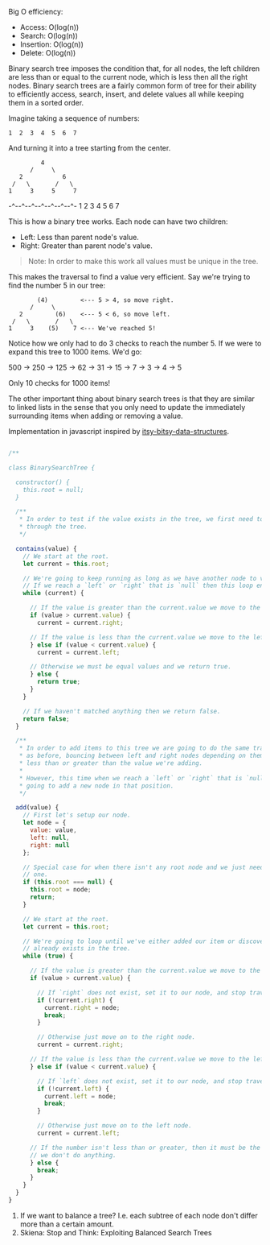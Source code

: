 Big O efficiency:
- Access: O(log(n))
- Search: O(log(n))
- Insertion: O(log(n))
- Delete: O(log(n))

Binary search tree imposes the condition that, for all nodes, the left children are less than or equal to the current node, which is less then all the right nodes.
Binary search trees are a fairly common form of tree for their ability to
efficiently access, search, insert, and delete values all while keeping them
in a sorted order.

Imagine taking a sequence of numbers:

    1  2  3  4  5  6  7

And turning it into a tree starting from the center.

             4
          /     \
       2           6
     /   \       /   \
    1     3     5     7
   -^--^--^--^--^--^--^-
    1  2  3  4  5  6  7

This is how a binary tree works. Each node can have two children:

- Left: Less than parent node's value.
- Right: Greater than parent node's value.

> Note: In order to make this work all values must be unique in the tree.

This makes the traversal to find a value very efficient. Say we're trying to
find the number 5 in our tree:

            (4)         <--- 5 > 4, so move right.
          /     \
       2         (6)    <--- 5 < 6, so move left.
     /   \       /   \
    1     3    (5)    7 <--- We've reached 5!

Notice how we only had to do 3 checks to reach the number 5. If we were to
expand this tree to 1000 items. We'd go:

  500 -> 250 -> 125 -> 62 -> 31 -> 15 -> 7 -> 3 -> 4 -> 5

Only 10 checks for 1000 items!

The other important thing about binary search trees is that they are similar
to linked lists in the sense that you only need to update the immediately
surrounding items when adding or removing a value.

Implementation in javascript inspired by [itsy-bitsy-data-structures](https://github.com/thejameskyle/itsy-bitsy-data-structures).

```javascript

/**

class BinarySearchTree {

  constructor() {
    this.root = null;
  }

  /**
   * In order to test if the value exists in the tree, we first need to search
   * through the tree.
   */

  contains(value) {
    // We start at the root.
    let current = this.root;

    // We're going to keep running as long as we have another node to visit.
    // If we reach a `left` or `right` that is `null` then this loop ends.
    while (current) {

      // If the value is greater than the current.value we move to the right
      if (value > current.value) {
        current = current.right;

      // If the value is less than the current.value we move to the left.
      } else if (value < current.value) {
        current = current.left;

      // Otherwise we must be equal values and we return true.
      } else {
        return true;
      }
    }

    // If we haven't matched anything then we return false.
    return false;
  }

  /**
   * In order to add items to this tree we are going to do the same traversal
   * as before, bouncing between left and right nodes depending on them being
   * less than or greater than the value we're adding.
   *
   * However, this time when we reach a `left` or `right` that is `null` we're
   * going to add a new node in that position.
   */

  add(value) {
    // First let's setup our node.
    let node = {
      value: value,
      left: null,
      right: null
    };

    // Special case for when there isn't any root node and we just need to add
    // one.
    if (this.root === null) {
      this.root = node;
      return;
    }

    // We start at the root.
    let current = this.root;

    // We're going to loop until we've either added our item or discovered it
    // already exists in the tree.
    while (true) {

      // If the value is greater than the current.value we move to the right.
      if (value > current.value) {

        // If `right` does not exist, set it to our node, and stop traversing.
        if (!current.right) {
          current.right = node;
          break;
        }

        // Otherwise just move on to the right node.
        current = current.right;

      // If the value is less than the current.value we move to the left.
      } else if (value < current.value) {

        // If `left` does not exist, set it to our node, and stop traversing.
        if (!current.left) {
          current.left = node;
          break;
        }

        // Otherwise just move on to the left node.
        current = current.left;

      // If the number isn't less than or greater, then it must be the same and
      // we don't do anything.
      } else {
        break;
      }
    }
  }
}
```

1. If we want to balance a tree? I.e. each subtree of each node don't differ more than a certain amount.
2. Skiena: Stop and Think: Exploiting Balanced Search Trees
